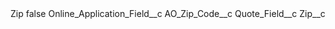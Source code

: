 <?xml version="1.0" encoding="UTF-8"?>
<CustomMetadata xmlns="http://soap.sforce.com/2006/04/metadata" xmlns:xsi="http://www.w3.org/2001/XMLSchema-instance" xmlns:xsd="http://www.w3.org/2001/XMLSchema">
    <label>Zip</label>
    <protected>false</protected>
    <values>
        <field>Online_Application_Field__c</field>
        <value xsi:type="xsd:string">AO_Zip_Code__c</value>
    </values>
    <values>
        <field>Quote_Field__c</field>
        <value xsi:type="xsd:string">Zip__c</value>
    </values>
</CustomMetadata>
